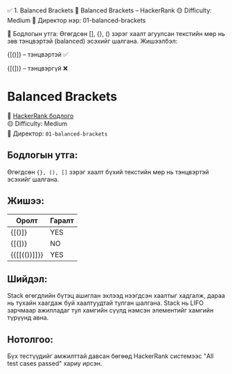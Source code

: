 ✅ 1. Balanced Brackets
🔗 Balanced Brackets – HackerRank
🟡 Difficulty: Medium
📂 Директор нэр: 01-balanced-brackets

🧠 Бодлогын утга:
Өгөгдсөн [], {}, () зэрэг хаалт агуулсан текстийн мөр нь зөв тэнцвэртэй (balanced) эсэхийг шалгана. Жишээлбэл:

{[()]} – тэнцвэртэй ✅

{[(])} – тэнцвэргүй ❌
# Balanced Brackets

🔗 [HackerRank бодлого](https://www.hackerrank.com/challenges/balanced-brackets)  
🟡 Difficulty: Medium  
📂 Директор: `01-balanced-brackets`

## Бодлогын утга:

Өгөгдсөн `{}, (), []` зэрэг хаалт бүхий текстийн мөр нь тэнцвэртэй эсэхийг шалгана.

## Жишээ:

| Оролт       | Гаралт |
|-------------|--------|
| {[()]}      | YES    |
| {[(])}      | NO     |
| {{[[(())]]}}| YES    |

## Шийдэл:

Stack өгөгдлийн бүтэц ашиглан эхлээд нээгдсэн хаалтыг хадгалж, дараа нь тухайн хаагдаж буй хаалтуудтай тулган шалгана. Stack нь LIFO зарчмаар ажилладаг тул хамгийн сүүлд нэмсэн элементийг хамгийн түрүүнд авна.

## Нотолгоо:

Бүх тестүүдийг амжилттай давсан бөгөөд HackerRank системээс "All test cases passed" хариу ирсэн.
